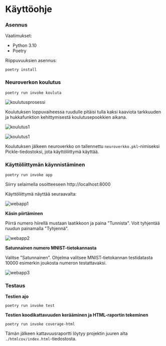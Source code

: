 # Käyttöohje

### Asennus

Vaatimukset:

- Python 3.10
- Poetry

Riippuvuuksien asennus:

`poetry install`

### Neuroverkon koulutus

`poetry run invoke kouluta`

![koulutusprosessi](koulutusprosessi.png)

Koulutuksen loppuvaiheessa ruudulle pitäisi tulla kaksi kaaviota tarkkuuden ja hukkafunktion kehittymisestä koulutusepookkien aikana.

![koulutus1](koulutus1.png)

![koulutus1](koulutus1.png)

Koulutuksen jälkeen neuroverkko on tallennettu `neuroverkko.pkl`-nimiseksi Pickle-tiedostoksi, jota käyttöliittymä käyttää.

### Käyttöliittymän käynnistäminen

`poetry run invoke app`

Siirry selaimella osoitteeseen http://localhost:8000

Käyttöliittymä näyttää seuraavalta:

![webapp1](webapp1.png)

**Käsin piirtäminen**

Piirrä numero hiirellä mustaan laatikkoon ja paina "Tunnista". Voit tyhjentää ruudun painamalla "Tyhjennä".

![webapp2](webapp2.png)

**Satunnainen numero MNIST-tietokannasta**

Valitse "Satunnainen". Ohjelma valitsee MNIST-tietokannan testidatasta 10000 esimerkin joukosta numeron testattavaksi.

![webapp3](webapp3.png)

### Testaus

**Testien ajo**

`poetry run invoke test`

**Testien koodikattavuuden kerääminen ja HTML-raportin tekeminen**

`poetry run invoke coverage-html`

Tämän jälkeen kattavuusraportti löytyy projektin juuren alta `./htmlcov/index.html`-tiedostosta.
